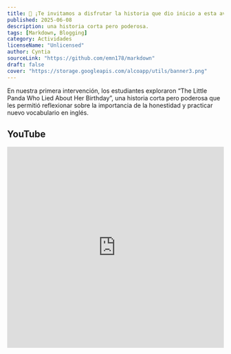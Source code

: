 ```yaml
---
title: 🎥 ¡Te invitamos a disfrutar la historia que dio inicio a esta aventura!
published: 2025-06-08
description: una historia corta pero poderosa.
tags: [Markdown, Blogging]
category: Actividades
licenseName: "Unlicensed"
author: Cyntia
sourceLink: "https://github.com/emn178/markdown"
draft: false
cover: "https://storage.googleapis.com/alcoapp/utils/banner3.png"
---
```

En nuestra primera intervención, los estudiantes exploraron “The Little Panda Who Lied About Her Birthday”, una historia corta pero poderosa que les permitió reflexionar sobre la importancia de la honestidad y practicar nuevo vocabulario en inglés.

## YouTube

<iframe width="100%" height="468" src="https://youtu.be/ItSaCWeyyzI?si=thKFwwzz4hJBE7YH" title="Ver historia de la intervención 1" frameborder="0" allow="accelerometer; autoplay; clipboard-write; encrypted-media; gyroscope; picture-in-picture; web-share" allowfullscreen></iframe>
